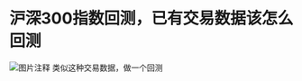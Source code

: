 # 沪深300指数回测，已有交易数据该怎么回测

![图片注释](http://storage-uqer.datayes.com/62411ea67399a6011adb5911/cddf3ea4-fb6b-11ed-a140-0242ac140002)
类似这种交易数据，做一个回测